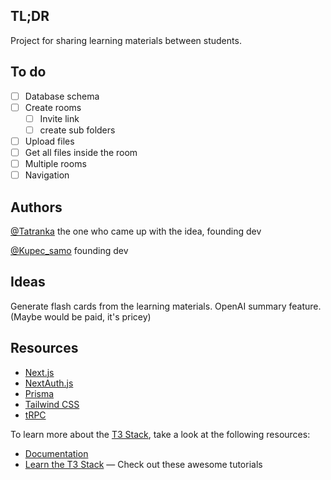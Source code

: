 ## TL;DR
Project for sharing learning materials between students.

## To do
- [ ] Database schema
- [ ] Create rooms
  - [ ] Invite link
  - [ ] create sub folders
- [ ] Upload files
- [ ] Get all files inside the room
- [ ] Multiple rooms 
- [ ] Navigation
## Authors
[@Tatranka](https://github.com/Tatrank)
the one who came up with the idea, founding dev

[@Kupec_samo](https://github.com/osmak1234)
founding dev

## Ideas
Generate flash cards from the learning materials.
OpenAI summary feature. (Maybe would be paid, it's pricey)

## Resources
- [Next.js](https://nextjs.org)
- [NextAuth.js](https://next-auth.js.org)
- [Prisma](https://prisma.io)
- [Tailwind CSS](https://tailwindcss.com)
- [tRPC](https://trpc.io)

To learn more about the [T3 Stack](https://create.t3.gg/), take a look at the following resources:

- [Documentation](https://create.t3.gg/)
- [Learn the T3 Stack](https://create.t3.gg/en/faq#what-learning-resources-are-currently-available) — Check out these awesome tutorials

